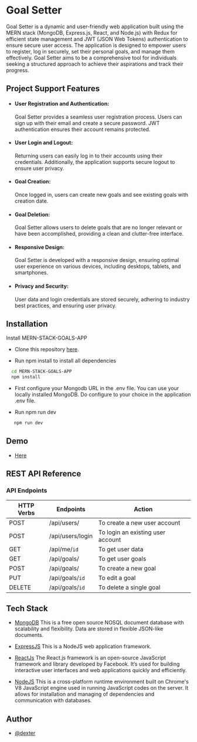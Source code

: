 # Goal Setter

Goal Setter is a dynamic and user-friendly web application built using the MERN stack (MongoDB, Express.js, React, and Node.js) with Redux for efficient state management and JWT (JSON Web Tokens) authentication to ensure secure user access. The application is designed to empower users to register, log in securely, set their personal goals, and manage them effectively. Goal Setter aims to be a comprehensive tool for individuals seeking a structured approach to achieve their aspirations and track their progress.

## Project Support Features

- #### User Registration and Authentication:

  Goal Setter provides a seamless user registration process. Users can sign up with their email and create a secure password. JWT authentication ensures their account remains protected.

- #### User Login and Logout:

  Returning users can easily log in to their accounts using their credentials. Additionally, the application supports secure logout to ensure user privacy.

- #### Goal Creation:

  Once logged in, users can create new goals and see existing goals with creation date.

- #### Goal Deletion:

  Goal Setter allows users to delete goals that are no longer relevant or have been accomplished, providing a clean and clutter-free interface.

- #### Responsive Design:

  Goal Setter is developed with a responsive design, ensuring optimal user experience on various devices, including desktops, tablets, and smartphones.

- #### Privacy and Security:
  User data and login credentials are stored securely, adhering to industry best practices, and ensuring user privacy.

## Installation

Install MERN-STACK-GOALS-APP

- Clone this repository [here](https://github.com/soham-basak/MERN-STACK-GOALS-APP.git).

- Run npm install to install all dependencies

```bash
  cd MERN-STACK-GOALS-APP
  npm install
```

- First configure your Mongodb URL in the .env file. You can use your locally installed MongoDB. Do configure to your choice in the application .env file.

- Run npm run dev

```bash
   npm run dev
```

## Demo

- [Here](https://mern-stack-goals-app.vercel.app)

## REST API Reference

### API Endpoints

| HTTP Verbs | Endpoints        | Action                            |
| ---------- | ---------------- | --------------------------------- |
| POST       | /api/users/      | To create a new user account      |
| POST       | /api/users/login | To login an existing user account |
| GET        | /api/me/`id`     | To get user data                  |
| GET        | /api/goals/      | To get user goals                 |
| POST       | /api/goals/      | To create a new goal              |
| PUT        | /api/goals/`id`  | To edit a goal                    |
| DELETE     | /api/goals/`id`  | To delete a single goal           |

## Tech Stack

- [MongoDB](https://www.mongodb.com/) This is a free open source NOSQL document database with scalability and flexibility. Data are stored in flexible JSON-like documents.

- [ExpressJS](https://www.expresjs.org/) This is a NodeJS web application framework.

- [ReactJs](https://legacy.reactjs.org/) The React.js framework is an open-source JavaScript framework and library developed by Facebook. It’s used for building interactive user interfaces and web applications quickly and efficiently.

- [NodeJS](https://nodejs.org/) This is a cross-platform runtime environment built on Chrome's V8 JavaScript engine used in running JavaScript codes on the server. It allows for installation and managing of dependencies and communication with databases.

## Author

- [@dexter](https://github.com/soham-basak)
